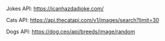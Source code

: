 Jokes API: 
https://icanhazdadjoke.com/

Cats API:
https://api.thecatapi.com/v1/images/search?limit=30

Dogs API: 
https://dog.ceo/api/breeds/image/random

